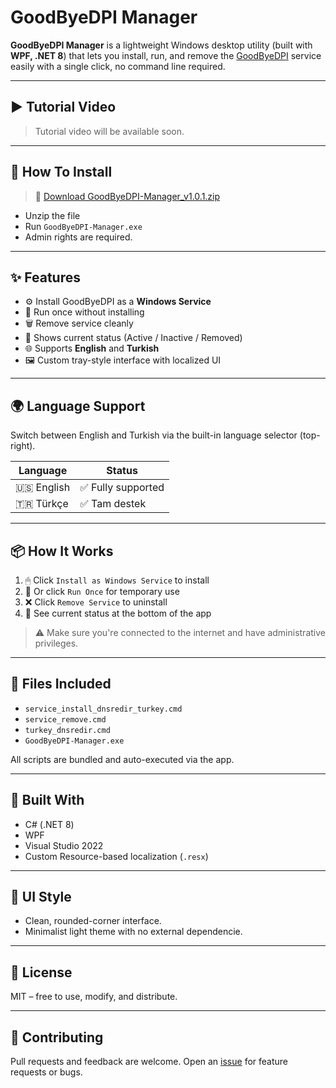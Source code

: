# GoodByeDPI Manager

**GoodByeDPI Manager** is a lightweight Windows desktop utility (built with **WPF, .NET 8**) that lets you install, run, and remove the [GoodByeDPI](https://github.com/ValdikSS/GoodbyeDPI) service easily with a single click, no command line required.

---

## ▶️ Tutorial Video

> Tutorial video will be available soon.

---

## 🚀 How To Install

> 🔗 [Download GoodByeDPI-Manager_v1.0.1.zip](https://github.com/emiryuksel/GoodByeDPI-Manager/releases/download/v1.0.1/GoodByeDPI-Manager_v1.0.1.zip)

- Unzip the file  
- Run `GoodByeDPI-Manager.exe`  
- Admin rights are required.

---

## ✨ Features

- ⚙️ Install GoodByeDPI as a **Windows Service**
- 🚀 Run once without installing
- 🗑️ Remove service cleanly
- 🧠 Shows current status (Active / Inactive / Removed)
- 🌐 Supports **English** and **Turkish**
- 🖼️ Custom tray-style interface with localized UI

---

## 🌍 Language Support

Switch between English and Turkish via the built-in language selector (top-right).

| Language | Status |
|----------|--------|
| 🇺🇸 English | ✅ Fully supported |
| 🇹🇷 Türkçe | ✅ Tam destek |

---

## 📦 How It Works

1. 🖱 Click `Install as Windows Service` to install  
2. 🔁 Or click `Run Once` for temporary use  
3. ❌ Click `Remove Service` to uninstall  
4. 📢 See current status at the bottom of the app

> ⚠ Make sure you're connected to the internet and have administrative privileges.

---

## 📁 Files Included

- `service_install_dnsredir_turkey.cmd`  
- `service_remove.cmd`  
- `turkey_dnsredir.cmd`  
- `GoodByeDPI-Manager.exe`

All scripts are bundled and auto-executed via the app.

---

## 🔧 Built With

- C# (.NET 8)
- WPF
- Visual Studio 2022
- Custom Resource-based localization (`.resx`)

---

## 🎨 UI Style

- Clean, rounded-corner interface.
- Minimalist light theme with no external dependencie.

---

## 📝 License

MIT – free to use, modify, and distribute.

---

## 🤝 Contributing

Pull requests and feedback are welcome. Open an [issue](https://github.com/emiryuksel/GoodByeDPI-Manager/issues) for feature requests or bugs.

